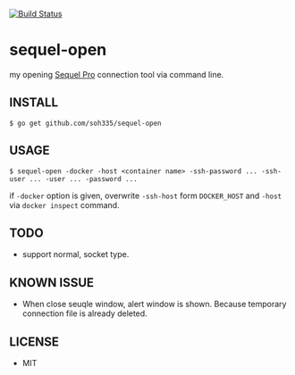 [![Build Status](https://travis-ci.org/soh335/sequel-open.svg?branch=master)](https://travis-ci.org/soh335/sequel-open)

# sequel-open

my opening [Sequel Pro](http://www.sequelpro.com/) connection tool via command line.

## INSTALL

```
$ go get github.com/soh335/sequel-open
```

## USAGE

```
$ sequel-open -docker -host <container name> -ssh-password ... -ssh-user ... -user ... -password ...
```

if `-docker` option is given, overwrite `-ssh-host` form `DOCKER_HOST` and `-host` via `docker inspect` command.

## TODO

* support normal, socket type.

## KNOWN ISSUE

* When close seuqle window, alert window is shown. Because temporary connection file is already deleted.

## LICENSE

* MIT
